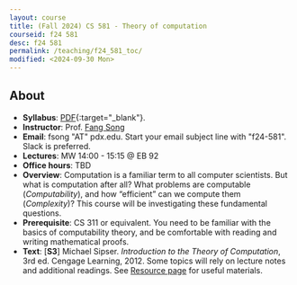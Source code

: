 ```yaml
---
layout: course
title: (Fall 2024) CS 581 - Theory of computation 
courseid: f24 581
desc: f24 581
permalink: /teaching/f24_581_toc/
modified: <2024-09-30 Mon>
---
```


## About
*  **Syllabus**:
   [PDF]({{base}}/teaching/f24_581_toc/f24_581_toc_syllabus.pdf){:target="_blank"}.
*  **Instructor**: Prof. [Fang Song]({{base}}/) 
*  **Email**: fsong "AT" pdx.edu. Start your email subject line
   with "f24-581". Slack is preferred. 
*  **Lectures**: MW 14:00 - 15:15 @ EB 92
*  **Office hours**: TBD
*  **Overview**: Computation is a familiar term to all computer
   scientists. But what is computation after all? What problems are
   computable (_Computability_), and how “efficient” can we compute
   them (_Complexity_)? This course will be investigating these
   fundamental questions. 
*  **Prerequisite**: CS 311 or equivalent. You need to be familiar
   with the basics of computability theory, and be comfortable with
   reading and writing mathematical proofs.
*  **Text**: [**S3**] Michael Sipser. _Introduction to the Theory of
   Computation_, 3rd ed. Cengage Learning, 2012. Some topics will rely
   on lecture notes and additional readings. See [Resource
   page]({{base}}/teaching/f24_581_toc/resource/) for useful
   materials.


  

